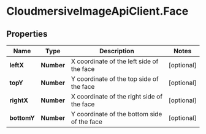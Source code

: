 # CloudmersiveImageApiClient.Face

## Properties
Name | Type | Description | Notes
------------ | ------------- | ------------- | -------------
**leftX** | **Number** | X coordinate of the left side of the face | [optional] 
**topY** | **Number** | Y coordinate of the top side of the face | [optional] 
**rightX** | **Number** | X coordinate of the right side of the face | [optional] 
**bottomY** | **Number** | Y coordinate of the bottom side of the face | [optional] 


